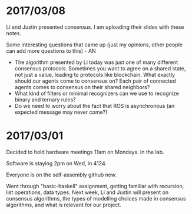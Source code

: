 2017/03/08
==========

Li and Justin presented consensus. I am uploading their slides with these notes.

Some interesting questions that came up (just my opinions, other people can add
 more questions to this) - AN
 
-   The algorithm presented by Li today was just one of many different consensus
    protocols. Sometimes you want to agree on a shared state, not just a value,
    leading to protocols like blockchain. What exactly should our agents come to
    consensus on? Each pair of connected agents comes to consensus on their
    shared neighbors?
-   What kind of filters or minimal recognizers can we use to recognize binary
    and ternary rules?
-   Do we need to worry about the fact that ROS is asynchronous (an expected
    message may never come?)

2017/03/01
==========

Decided to hold hardware meetings 11am on Mondays. In the lab.

Software is staying 2pm on Wed, in 4124.

Everyone is on the self-assembly github now.

Went through "basic-haskell" assignment, getting familiar with recursion, list
operations, data types. Next week, Li and Justin will present on consensus
algorithms, the types of modelling choices made in consensus algorithms, and
what is relevant for our project.

